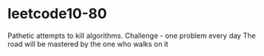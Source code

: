 # leetcode10-80
Pathetic attempts to kill algorithms. Challenge - one problem every day
The road will be mastered by the one who walks on it
